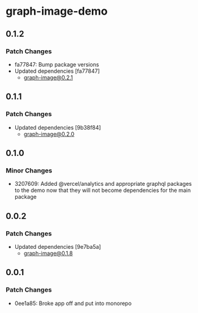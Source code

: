 # graph-image-demo

## 0.1.2

### Patch Changes

- fa77847: Bump package versions
- Updated dependencies [fa77847]
  - graph-image@0.2.1

## 0.1.1

### Patch Changes

- Updated dependencies [9b38f84]
  - graph-image@0.2.0

## 0.1.0

### Minor Changes

- 3207609: Added @vercel/analytics and appropriate graphql packages to the demo now that they will not become dependencies for the main package

## 0.0.2

### Patch Changes

- Updated dependencies [9e7ba5a]
  - graph-image@0.1.8

## 0.0.1

### Patch Changes

- 0ee1a85: Broke app off and put into monorepo
